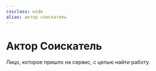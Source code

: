 ```yaml
---
cssclass: wide
alias: актор соискатель
---
```

# Актор Соискатель

Лицо, которое пришло на сервис, с целью найти работу.